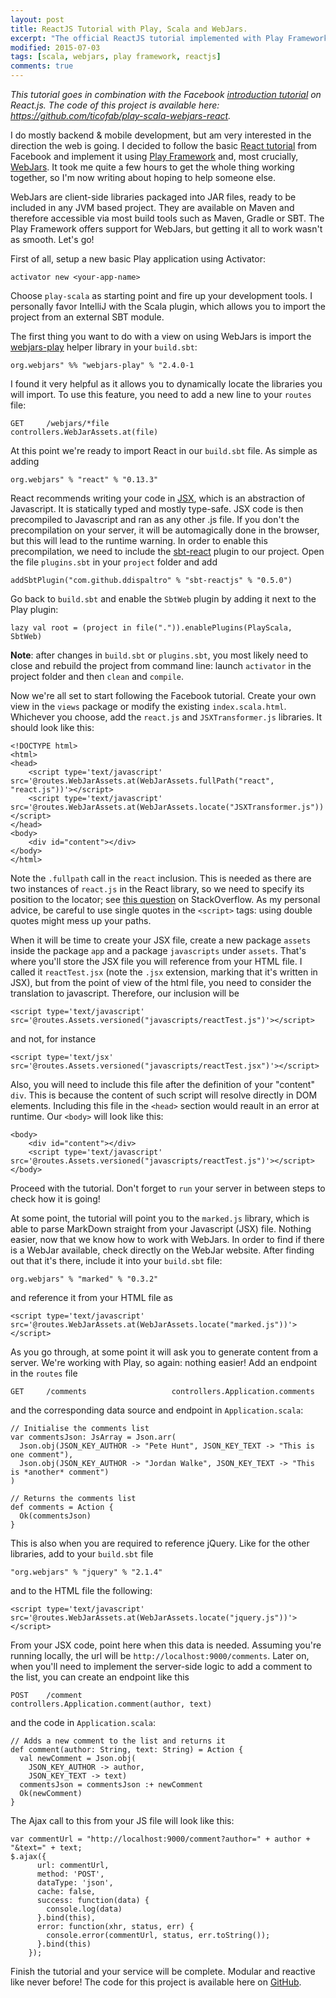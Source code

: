 ```yaml
---
layout: post
title: ReactJS Tutorial with Play, Scala and WebJars.
excerpt: "The official ReactJS tutorial implemented with Play Framework, using Scala and WebJars."
modified: 2015-07-03
tags: [scala, webjars, play framework, reactjs]
comments: true
---
```


*This tutorial goes in combination with the Facebook [introduction tutorial](https://facebook.github.io/react/docs/tutorial.html) on React.js. The code of this project is available here: https://github.com/ticofab/play-scala-webjars-react.*

I do mostly backend & mobile development, but am very interested in the direction the web is going. I decided to follow the basic [React tutorial](https://facebook.github.io/react/docs/tutorial.html) from Facebook and implement it using [Play Framework](https://www.playframework.com) and, most crucially, [WebJars](http://www.webjars.org). It took me quite a few hours to get the whole thing working together, so I'm now writing about hoping to help someone else.

WebJars are client-side libraries packaged into JAR files, ready to be included in any JVM based project. They are available on Maven and therefore accessible via most build tools such as Maven, Gradle or SBT. The Play Framework offers support for WebJars, but getting it all to work wasn't as smooth. Let's go!

First of all, setup a new basic Play application using Activator:

    activator new <your-app-name>
    
Choose `play-scala` as starting point and fire up your development tools. I personally favor IntelliJ with the Scala plugin, which allows you to import the project from an external SBT module.

The first thing you want to do with a view on using WebJars is import the [webjars-play](http://www.webjars.org/documentation) helper library in your `build.sbt`:

    org.webjars" %% "webjars-play" % "2.4.0-1
    
I found it very helpful as it allows you to dynamically locate the libraries you will import. To use this feature, you need to add a new line to your `routes` file:

    GET     /webjars/*file                    controllers.WebJarAssets.at(file)
    
At this point we're ready to import React in our `build.sbt` file. As simple as adding

    org.webjars" % "react" % "0.13.3"
    
React recommends writing your code in [JSX](https://jsx.github.io), which is an abstraction of Javascript. It is statically typed and mostly type-safe. JSX code is then precompiled to Javascript and ran as any other .js file. If you don't the precompilation on your server, it will be automagically done in the browser, but this will lead to the runtime warning. In order to enable this precompilation, we need to include the [sbt-react](https://github.com/ddispaltro/sbt-reactjs) plugin to our project. Open the file `plugins.sbt` in your `project` folder and add

    addSbtPlugin("com.github.ddispaltro" % "sbt-reactjs" % "0.5.0")
    
Go back to `build.sbt` and enable the `SbtWeb` plugin by adding it next to the Play plugin:

    lazy val root = (project in file(".")).enablePlugins(PlayScala, SbtWeb)
    
**Note**: after changes in `build.sbt` or `plugins.sbt`, you most likely need to close and rebuild the project from command line: launch `activator` in the project folder and then `clean` and `compile`.

Now we're all set to start following the Facebook tutorial. Create your own view in the `views` package or modify the existing `index.scala.html`. Whichever you choose, add the `react.js` and `JSXTransformer.js` libraries. It should look like this:

    <!DOCTYPE html>
    <html>
    <head>
        <script type='text/javascript' src='@routes.WebJarAssets.at(WebJarAssets.fullPath("react", "react.js"))'></script>
        <script type='text/javascript' src='@routes.WebJarAssets.at(WebJarAssets.locate("JSXTransformer.js"))'></script>
    </head>
    <body>
        <div id="content"></div>
    </body>
    </html>
    
Note the `.fullpath` call in the `react` inclusion. This is needed as there are two instances of `react.js` in the React library, so we need to specify its position to the locator; see [this question](http://stackoverflow.com/questions/28347769/why-cant-i-access-the-file-react-js-from-the-react-0-12-2-webjar) on StackOverflow. As my personal advice, be careful to use single quotes in the `<script>` tags: using double quotes might mess up your paths.

When it will be time to create your JSX file, create a new package `assets` inside the package `app` and a package `javascripts` under `assets`. That's where you'll store the JSX file you will reference from your HTML file. I called it `reactTest.jsx` (note the `.jsx` extension, marking that it's written in JSX), but from the point of view of the html file, you need to consider the translation to javascript. Therefore, our inclusion will be

    <script type='text/javascript' src='@routes.Assets.versioned("javascripts/reactTest.js")'></script>
    
and not, for instance

    <script type='text/jsx' src='@routes.Assets.versioned("javascripts/reactTest.jsx")'></script>
    
Also, you will need to include this file after the definition of your "content" `div`. This is because the content of such script will resolve directly in DOM elements. Including this file in the `<head>` section would reault in an error at runtime. Our `<body>` will look like this:

    <body>
        <div id="content"></div>
        <script type='text/javascript' src='@routes.Assets.versioned("javascripts/reactTest.js")'></script>
    </body>
    
Proceed with the tutorial. Don't forget to `run` your server in between steps to check how it is going! 

At some point, the tutorial will point you to the `marked.js` library, which is able to parse MarkDown straight from your Javascript (JSX) file. Nothing easier, now that we know how to work with WebJars. In order to find if there is a WebJar available, check directly on the WebJar website. After finding out that it's there, include it into your `build.sbt` file:

    org.webjars" % "marked" % "0.3.2"
    
and reference it from your HTML file as

    <script type='text/javascript' src='@routes.WebJarAssets.at(WebJarAssets.locate("marked.js"))'></script>
    
As you go through, at some point it will ask you to generate content from a server. We're working with Play, so again: nothing easier! Add an endpoint in the `routes` file

    GET     /comments                   controllers.Application.comments
    
and the corresponding data source and endpoint in `Application.scala`:

    // Initialise the comments list
    var commentsJson: JsArray = Json.arr(
      Json.obj(JSON_KEY_AUTHOR -> "Pete Hunt", JSON_KEY_TEXT -> "This is one comment"),
      Json.obj(JSON_KEY_AUTHOR -> "Jordan Walke", JSON_KEY_TEXT -> "This is *another* comment")
    )

    // Returns the comments list
    def comments = Action {
      Ok(commentsJson)
    }
    
This is also when you are required to reference jQuery. Like for the other libraries, add to your `build.sbt` file

    "org.webjars" % "jquery" % "2.1.4"
    
and to the HTML file the following:

    <script type='text/javascript' src='@routes.WebJarAssets.at(WebJarAssets.locate("jquery.js"))'></script>
    
From your JSX code, point here when this data is needed. Assuming you're running locally, the url will be `http://localhost:9000/comments`. Later on, when you'll need to implement the server-side logic to add a comment to the list, you can create an endpoint like this

    POST    /comment                    controllers.Application.comment(author, text)
    
and the code in `Application.scala`:

    // Adds a new comment to the list and returns it
    def comment(author: String, text: String) = Action {
      val newComment = Json.obj(
        JSON_KEY_AUTHOR -> author,
        JSON_KEY_TEXT -> text)
      commentsJson = commentsJson :+ newComment
      Ok(newComment)
    }
    
The Ajax call to this from your JS file will look like this:

    var commentUrl = "http://localhost:9000/comment?author=" + author + "&text=" + text;
    $.ajax({
          url: commentUrl,
          method: 'POST',
          dataType: 'json',
          cache: false,
          success: function(data) {
            console.log(data)
          }.bind(this),
          error: function(xhr, status, err) {
            console.error(commentUrl, status, err.toString());
          }.bind(this)
        });
        
Finish the tutorial and your service will be complete. Modular and reactive like never before! The code for this project is available here on [GitHub](https://github.com/ticofab/play-scala-webjars-react).
    
    






 

